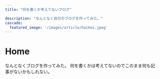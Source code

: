 ```yaml
---
title: "何を書くか考えてないブログ"

description: "なんとなく自分のブログを作ってみた。"
cascade:
  featured_image: '/images/article/haikei.jpeg'
---
```


# Home

なんとなくブログを作ってみた。
何を書くかは考えてないのでこのまま何も記事がないかもしれない。
